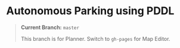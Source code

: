 # Autonomous Parking using PDDL

> **Current Branch:** `master`
> 
> This branch is for Planner. Switch to `gh-pages` for Map Editor.

